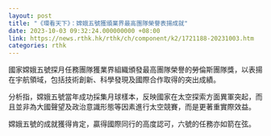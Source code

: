 ```yaml
---
layout: post
title: "《環看天下》：嫦娥五號獲頒業界最高團隊榮譽表揚成就"
date: 2023-10-03 09:32:24.000000000 +08:00
link: https://news.rthk.hk/rthk/ch/component/k2/1721188-20231003.htm
categories: rthk
---
```


國家嫦娥五號探月任務團隊獲業界組織頒發最高團隊榮譽的勞倫斯團隊獎，以表揚在宇航領域，包括技術創新、科學發現及國際合作取得的突出成績。

分析指，嫦娥五號當年成功採集月球樣本，反映國家在太空探索方面異軍突起，而且並非為大國聲望及政治意識形態等因素進行太空競賽，而是更著重實際效益。

嫦娥五號的成就獲得肯定，贏得國際同行的高度認可，六號的任務亦如箭在弦。
